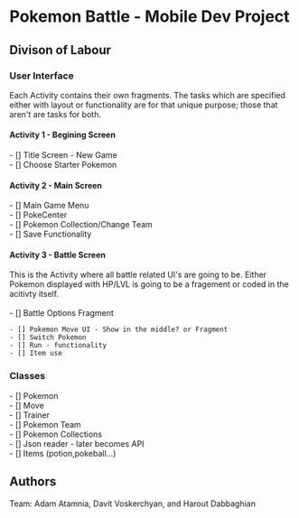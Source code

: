 # Pokemon Battle - Mobile Dev Project

## Divison of Labour
<h3> User Interface </h3>
Each Activity contains their own fragments.
The tasks which are specified either with layout or functionality are for that unique purpose; those that aren't are tasks for both.
<h4> Activity 1 - Begining Screen</h4>
- [] Title Screen - New Game <br>
- [] Choose Starter Pokemon <br>
<h4> Activity 2 - Main Screen </h4>
- [] Main Game Menu <br>
- [] PokeCenter <br>
- [] Pokemon Collection/Change Team <br>
- [] Save Functionality <br>
<h4> Activity 3 - Battle Screen </h4>
This is the Activity where all battle related UI's are going to be.
Either Pokemon displayed with HP/LVL is going to be a fragement or coded in the acitivty itself. <br> <br>
- [] Battle Options Fragment<br>

    - [] Pokemon Move UI - Show in the middle? or Fragment
    - [] Switch Pokemon
    - [] Run - functionality
    - [] Item use

<h3> Classes </h3>
- [] Pokemon <br>
- [] Move <br>
- [] Trainer <br>
- [] Pokemon Team <br>
- [] Pokemon Collections <br>
- [] Json reader - later becomes API <br>
- [] Items (potion,pokeball...) 



## Authors
Team: Adam Atamnia, Davit Voskerchyan, and Harout Dabbaghian
